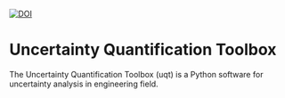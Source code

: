 [![DOI](https://zenodo.org/badge/DOI/10.5281/zenodo.3922157.svg)](https://doi.org/10.5281/zenodo.3922157)

# Uncertainty Quantification Toolbox
The Uncertainty Quantification Toolbox (uqt) is a Python software for uncertainty analysis in engineering field.  
